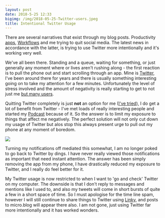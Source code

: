 ```yaml
---
layout: post
date: 2018-5-25 12:33
bigimg: /img/2018-05-25-Twitter-users.jpeg
title: Intentional Twitter Usage
---
```

There are several narratives that exist through my blog posts. Productivity [apps](https://gr36.com/apps), [Workflows](https://gr36.com/workflows) and me trying to quit social media. The latest news in accordance with the latter, is trying to use Twitter more intentionally and it's working very well. 

We've all been there. Standing and a queue, waiting for something, or just generally any moment where or lives aren't rushing along - the first reaction is to pull the phone out and start scrolling through an app. Mine is [Twitter](https://Twitter.com/gr36), I've been around there for years and there is usually something interesting going on to take my attention for a few minutes. Unfortunately the level of stress involved and the amount of negativity is really starting to get to not just me [but many users](https://www.fastcompany.com/40545727/i-unfortunately-have-the-equivalent-of-5-phds-in-twitter-harassment). 

Quitting Twitter completely is just **not** an option for me ([I've tried](https://gr36.com/2018-01-20-building-a-micro-blog-on-jekyll/)), I do get a lot of benefit from Twitter - I've met loads of really interesting people and started my [Podcast](https://www.byodpodcast.com/) because of it. So the answer is to limit my exposure to things that affect me negatively. The perfect solution will not only cut down my usage of Twitter but alos stop this always present urge to pull out my phone at any moment of boredom. 

![](https://gr36.com/img/2018-05-25-twitter-app.png)

Turning my notifications off mediated this somewhat, I am no longer poked to go back to Twitter by dings. I have never really viewed those notifications as important that need instant attention. The answer has been simply removing the app from my phone, I have drastically reduced my exposure to Twitter, and I really do feel better for it.

My Twitter usage is now restricted to when I want to 'go and check' Twitter on my computer. The downside is that I don't reply to messages and mentions like I used to, and also my tweets will come in short bursts of quite a few in a short space of time. So I must apologise for the time line spam, however I will still continue to share things to Twitter using [Linky](https://itunes.apple.com/gb/app/linky-for-twitter-and-facebook/id438090426?at=1000ltj4), and posts to micro.blog will appear there also. I am not gone, just using Twitter far more intentionally and it has worked wonders.